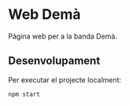 # Web Demà

Pàgina web per a la banda Demà.

## Desenvolupament

Per executar el projecte localment:

```bash
npm start
```
